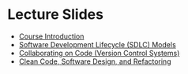 # Lecture Slides

* [Course Introduction](intro.pptx)
* [Software Development Lifecycle (SDLC) Models](sdlc.pptx)
* [Collaborating on Code (Version Control Systems)](vcs.pptx)
* [Clean Code, Software Design, and Refactoring](code-design.pptx)
<!--
* [Test-Driven Development](testing.pptx)
* [The Rendezvous](rendezvous.pptx)
-->
